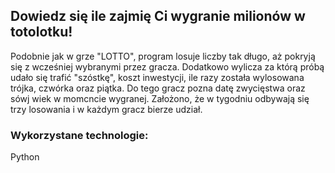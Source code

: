 ## Dowiedz się ile zajmię Ci wygranie milionów w totolotku!

Podobnie jak w grze "LOTTO", program losuje liczby tak długo, aż pokryją się z wcześniej wybranymi przez gracza. Dodatkowo wylicza za którą próbą udało się trafić "szóstkę", koszt inwestycji, ile razy została wylosowana trójka, czwórka oraz piątka. Do tego gracz pozna datę zwycięstwa oraz sówj wiek w momcncie wygranej.
Założono, że w tygodniu odbywają się trzy losowania i w każdym gracz bierze udział.

### Wykorzystane technologie:
Python
